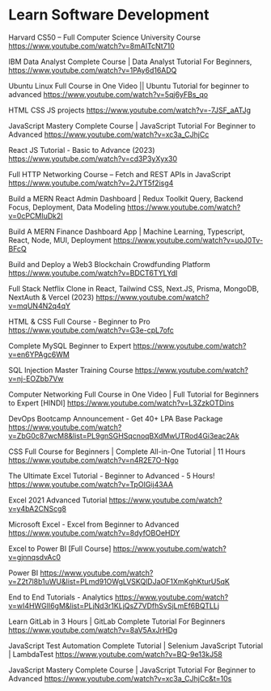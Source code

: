 # Learn Software Development
Harvard CS50 – Full Computer Science University Course https://www.youtube.com/watch?v=8mAITcNt710

IBM Data Analyst Complete Course | Data Analyst Tutorial For Beginners, https://www.youtube.com/watch?v=1PAy6d16ADQ

Ubuntu Linux Full Course in One Video || Ubuntu Tutorial for beginner to advanced https://www.youtube.com/watch?v=5qj6yFBs_qo


HTML CSS JS projects https://www.youtube.com/watch?v=-7JSF_aATJg


JavaScript Mastery Complete Course | JavaScript Tutorial For Beginner to Advanced https://www.youtube.com/watch?v=xc3a_CJhjCc


React JS Tutorial - Basic to Advance (2023) https://www.youtube.com/watch?v=cd3P3yXyx30


Full HTTP Networking Course – Fetch and REST APIs in JavaScript https://www.youtube.com/watch?v=2JYT5f2isg4

Build a MERN React Admin Dashboard | Redux Toolkit Query, Backend Focus, Deployment, Data Modeling https://www.youtube.com/watch?v=0cPCMIuDk2I

Build A MERN Finance Dashboard App | Machine Learning, Typescript, React, Node, MUI, Deployment https://www.youtube.com/watch?v=uoJ0Tv-BFcQ


Build and Deploy a Web3 Blockchain Crowdfunding Platform https://www.youtube.com/watch?v=BDCT6TYLYdI

Full Stack Netflix Clone in React, Tailwind CSS, Next.JS, Prisma, MongoDB, NextAuth & Vercel (2023) https://www.youtube.com/watch?v=mqUN4N2q4qY


HTML & CSS Full Course - Beginner to Pro https://www.youtube.com/watch?v=G3e-cpL7ofc

Complete MySQL Beginner to Expert https://www.youtube.com/watch?v=en6YPAgc6WM

SQL Injection Master Training Course https://www.youtube.com/watch?v=nj-EOZbb7Vw

Computer Networking Full Course in One Video | Full Tutorial for Beginners to Expert [HINDI] https://www.youtube.com/watch?v=L3ZzkOTDins

DevOps Bootcamp Announcement - Get 40+ LPA Base Package https://www.youtube.com/watch?v=ZbG0c87wcM8&list=PL9gnSGHSqcnoqBXdMwUTRod4Gi3eac2Ak


CSS Full Course for Beginners | Complete All-in-One Tutorial | 11 Hours https://www.youtube.com/watch?v=n4R2E7O-Ngo


The Ultimate Excel Tutorial - Beginner to Advanced - 5 Hours! https://www.youtube.com/watch?v=TpOIGij43AA

Excel 2021 Advanced Tutorial https://www.youtube.com/watch?v=y4bA2CNScg8

Microsoft Excel - Excel from Beginner to Advanced https://www.youtube.com/watch?v=8dyfOBOeHDY


Excel to Power BI [Full Course] https://www.youtube.com/watch?v=gjnnqsdvAc0


Power BI https://www.youtube.com/watch?v=Z2t7l8b1uWU&list=PLmd91OWgLVSKQlDJaOF1XmKghKturU5qK

End to End Tutorials - Analytics https://www.youtube.com/watch?v=wI4HWGlI6gM&list=PLjNd3r1KLjQsZ7VDfhSvSjLmEf6BQTLLj

Learn GitLab in 3 Hours | GitLab Complete Tutorial For Beginners https://www.youtube.com/watch?v=8aV5AxJrHDg


 JavaScript Test Automation Complete Tutorial | Selenium JavaScript Tutorial | LambdaTest https://www.youtube.com/watch?v=BQ-9e13kJ58
 
 
 JavaScript Mastery Complete Course | JavaScript Tutorial For Beginner to Advanced https://www.youtube.com/watch?v=xc3a_CJhjCc&t=10s
 




